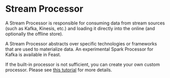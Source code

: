 # Stream Processor

A Stream Processor is responsible for consuming data from stream sources (such as Kafka, Kinesis, etc.) and loading it directly into the online (and optionally the offline store).

A Stream Processor abstracts over specific technologies or frameworks that are used to materialize data. An experimental Spark Processor for Kafka is available in Feast. 

If the built-in processor is not sufficient, you can create your own custom processor. Please see [this tutorial](../../tutorials/building-streaming-features.md) for more details.

